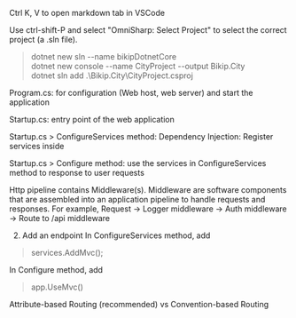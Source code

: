 Ctrl K, V to open markdown tab in VSCode

Use ctrl-shift-P and select "OmniSharp: Select Project" to select the correct project (a .sln file).


>dotnet new sln --name bikipDotnetCore  
dotnet new console --name CityProject --output Bikip.City    
dotnet sln add .\Bikip.City\CityProject.csproj

Program.cs: for configuration (Web host, web server) and start the application

Startup.cs: entry point of the web application

Startup.cs > ConfigureServices method: Dependency Injection: Register services inside 

Startup.cs > Configure method: use the services in ConfigureServices method to response to user requests

Http pipeline contains Middleware(s). Middleware are software components that are assembled into an application pipeline to handle requests and responses. For example,
    Request -> Logger middleware -> Auth middleware -> Route to /api middleware

2) Add an endpoint 
In ConfigureServices method, add
> services.AddMvc();

In Configure method, add
> app.UseMvc()

Attribute-based Routing (recommended) vs Convention-based Routing